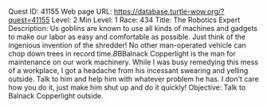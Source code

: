 Quest ID: 41155
Web page URL: https://database.turtle-wow.org/?quest=41155
Level: 2
Min Level: 1
Race: 434
Title: The Robotics Expert
Description: Us goblins are known to use all kinds of machines and gadgets to make our labor as easy and comfortable as possible. Just think of the ingenious invention of the shredder! No other man-operated vehicle can chop down trees in record time.$B$BBalnack Copperlight is the man for maintenance on our work machinery. While I was busy remedying this mess of a workplace, I got a headache from his incessant swearing and yelling outside. Talk to him and help him with whatever problem he has. I don't care how you do it, just make him shut up and do it quickly!
Objective: Talk to Balnack Copperlight outside.
